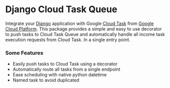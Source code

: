 # Django Cloud Task Queue

Integrate your [Django](https://www.djangoproject.com/) application with Google [Cloud Task](https://cloud.google.com/tasks) from [Google Cloud Platform](https://cloud.google.com/). This package provides a simple and easy to use decorator to push tasks to Cloud Task Queue and automatically handle all income task execution requests from Cloud Task. In a single entry point.

### Some Features

* Easily push tasks to Cloud Task using a decorator
* Automatically route all tasks from a single endpoint
* Ease scheduling with native python datetime
* Named task to avoid duplicated
